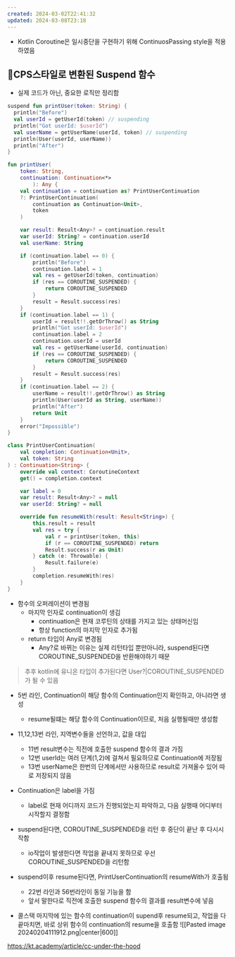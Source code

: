 ```yaml
---
created: 2024-03-02T22:41:32
updated: 2024-03-08T23:18
---
```

- Kotlin Coroutine은 일시중단을 구현하기 위해 ContinuosPassing style을 적용하였음

## CPS스타일로 변환된 Suspend 함수 
- 실제 코드가 아닌, 중요한 로직만 정리함

```kotlin
suspend fun printUser(token: String) {
  println("Before")
  val userId = getUserId(token) // suspending
  println("Got userId: $userId")
  val userName = getUserName(userId, token) // suspending
  println(User(userId, userName))
  println("After")
}
```

```kotlin
fun printUser(
    token: String,
    continuation: Continuation<*>
        ): Any {
    val continuation = continuation as? PrintUserContinuation
    ?: PrintUserContinuation(
        continuation as Continuation<Unit>,
        token
    )

    var result: Result<Any>? = continuation.result
    var userId: String? = continuation.userId
    val userName: String

    if (continuation.label == 0) {
        println("Before")
        continuation.label = 1
        val res = getUserId(token, continuation)
        if (res == COROUTINE_SUSPENDED) {
            return COROUTINE_SUSPENDED
        }
        result = Result.success(res)
    }
    if (continuation.label == 1) {
        userId = result!!.getOrThrow() as String
        println("Got userId: $userId")
        continuation.label = 2
        continuation.userId = userId
        val res = getUserName(userId, continuation)
        if (res == COROUTINE_SUSPENDED) {
            return COROUTINE_SUSPENDED
        }
        result = Result.success(res)
    }
    if (continuation.label == 2) {
        userName = result!!.getOrThrow() as String
        println(User(userId as String, userName))
        println("After")
        return Unit
    }
    error("Impossible")
}

class PrintUserContinuation(
    val completion: Continuation<Unit>,
    val token: String
) : Continuation<String> {
    override val context: CoroutineContext
    get() = completion.context

    var label = 0
    var result: Result<Any>? = null
    var userId: String? = null

    override fun resumeWith(result: Result<String>) {
        this.result = result
        val res = try {
            val r = printUser(token, this)
            if (r == COROUTINE_SUSPENDED) return
            Result.success(r as Unit)
        } catch (e: Throwable) {
            Result.failure(e)
        }
        completion.resumeWith(res)
    }
}
```
- 함수의 오퍼레이션이 변경됨
	- 마지막 인자로 continuation이 생김
		- continuation은 현재 코루틴의 상태를 가지고 있는 상태머신임
		- 항상 function의 마지막 인자로 추가됨
	- return 타입이 Any로 변경됨 
		- Any?로 바뀌는 이유는 실제 리턴타입 뿐만아니라, suspend된다면 COROUTINE_SUSPENDED을 반환해야하기 때문

> 추후 kotlin에 유니온 타입이 추가된다면 User?|COROUTINE_SUSPENDED가 될 수 있음


- 5번 라인, Continuation이 해당 함수의 Continuation인지 확인하고, 아니라면 생성
	- resume될떄는 해당 함수의 Continuation이므로, 처음 실행될때만 생성함

- 11,12,13번 라인, 지역변수들을 선언하고, 값을 대입
	- 11번 result변수는 직전에 호출한 suspend 함수의 결과 가짐
	- 12번 userId는 여러 단계(1,2)에 걸쳐서 필요하므로 Continuation에 저장됨
	- 13번 userName은 한번의 단계에서만 사용하므로 result로 가져올수 있어 따로 저장되지 않음

- Continuation은 label을 가짐
	- label로 현재 어디까지 코드가 진행되었는지 파악하고, 다음 실행때 어디부터 시작할지 결정함

- suspend된다면, COROUTINE_SUSPENDED을 리턴 후 중단이 끝난 후 다시시작함
	- io작업이 발생한다면 작업을 끝내지 못하므로 우선 COROUTINE_SUSPENDED을 리턴함

- suspend이후 resume된다면, PrintUserContinuation의 resumeWith가 호출됨
	- 22번 라인과 56번라인이 동일 기능을 함
	- 앞서 말한다로 직전에 호출한 suspend 함수의 결과를 result변수에 넣음

- 콜스택 마지막에 있는 함수의 continuation이 supend후 resume되고, 작업을 다 끝마치면, 바로 상위 함수의 continuation의 resume을 호출함
![[Pasted image 20240204111912.png|center|600]]

https://kt.academy/article/cc-under-the-hood